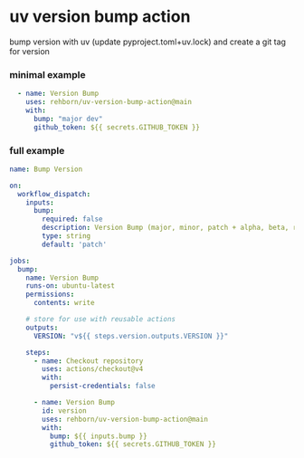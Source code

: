 # uv version bump action

bump version with uv (update pyproject.toml+uv.lock) and create a git tag for version

### minimal example
```yaml
  - name: Version Bump
    uses: rehborn/uv-version-bump-action@main
    with:
      bump: "major dev"
      github_token: ${{ secrets.GITHUB_TOKEN }}
```

### full example
```yaml
name: Bump Version

on:
  workflow_dispatch:
    inputs:
      bump:
        required: false
        description: Version Bump (major, minor, patch + alpha, beta, rc, post, and dev)
        type: string
        default: 'patch'

jobs:
  bump:
    name: Version Bump
    runs-on: ubuntu-latest
    permissions:
      contents: write

    # store for use with reusable actions
    outputs:
      VERSION: "v${{ steps.version.outputs.VERSION }}"

    steps:
      - name: Checkout repository
        uses: actions/checkout@v4
        with:
          persist-credentials: false

      - name: Version Bump
        id: version
        uses: rehborn/uv-version-bump-action@main
        with:
          bump: ${{ inputs.bump }}
          github_token: ${{ secrets.GITHUB_TOKEN }}
```